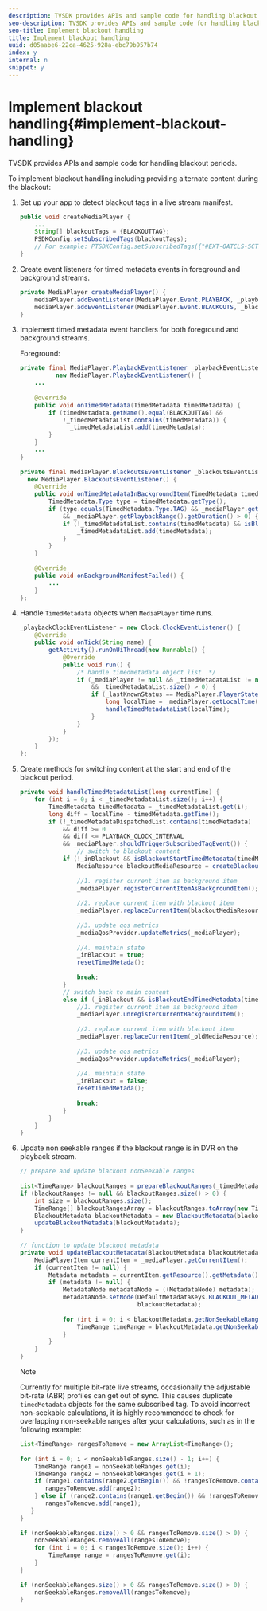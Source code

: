 ```yaml
---
description: TVSDK provides APIs and sample code for handling blackout periods.
seo-description: TVSDK provides APIs and sample code for handling blackout periods.
seo-title: Implement blackout handling
title: Implement blackout handling
uuid: d05aabe6-22ca-4625-928a-ebc79b957b74
index: y
internal: n
snippet: y
---
```


# Implement blackout handling{#implement-blackout-handling}

TVSDK provides APIs and sample code for handling blackout periods.

To implement blackout handling including providing alternate content during the blackout: 

1. Set up your app to detect blackout tags in a live stream manifest.

   ```java
   public void createMediaPlayer { 
       ... 
       String[] blackoutTags = {BLACKOUTTAG}; 
       PSDKConfig.setSubscribedTags(blackoutTags); 
       // For example: PTSDKConfig.setSubscribedTags({"#EXT-OATCLS-SCTE35"}); 
   }
   ```

1. Create event listeners for timed metadata events in foreground and background streams.

   ```java
   private MediaPlayer createMediaPlayer() { 
       mediaPlayer.addEventListener(MediaPlayer.Event.PLAYBACK, _playbackEventListener); 
       mediaPlayer.addEventListener(MediaPlayer.Event.BLACKOUTS, _blackoutsEventListener); 
   }
   ```

1. Implement timed metadata event handlers for both foreground and background streams.

   Foreground: 

   ```java
   private final MediaPlayer.PlaybackEventListener _playbackEventListener =  
             new MediaPlayer.PlaybackEventListener() { 
       ... 
    
       @override 
       public void onTimedMetadata(TimedMetadata timedMetadata) { 
           if (timedMetadata.getName().equal(BLACKOUTTAG) &&  
               !_timedMetadataList.contains(timedMetadata)) { 
                 _timedMetadataList.add(timedMetadata); 
           } 
       } 
       ... 
   } 
     
   private final MediaPlayer.BlackoutsEventListener _blackoutsEventListener =  
     new MediaPlayer.BlackoutsEventListener() { 
       @Override 
       public void onTimedMetadataInBackgroundItem(TimedMetadata timedMetadata) { 
           TimedMetadata.Type type = timedMetadata.getType(); 
           if (type.equals(TimedMetadata.Type.TAG) && _mediaPlayer.getPlaybackRange() != null  
               && _mediaPlayer.getPlaybackRange().getDuration() > 0) { 
               if (!_timedMetadataList.contains(timedMetadata) && isBlackoutMetadata(timedMetadata)) { 
                   _timedMetadataList.add(timedMetadata); 
               } 
           } 
       } 
    
       @Override 
       public void onBackgroundManifestFailed() { 
           ... 
       } 
   }; 
   
   ```

1. Handle `TimedMetadata` objects when `MediaPlayer` time runs.

   ```java
   _playbackClockEventListener = new Clock.ClockEventListener() { 
       @Override 
       public void onTick(String name) { 
           getActivity().runOnUiThread(new Runnable() { 
               @Override 
               public void run() { 
                   /* handle timedmetadata object list  */ 
                   if (_mediaPlayer != null && _timedMetadataList != null  
                       && _timedMetadataList.size() > 0) { 
                       if (_lastKnownStatus == MediaPlayer.PlayerState.PLAYING) { 
                           long localTime = _mediaPlayer.getLocalTime(); 
                           handleTimedMetadataList(localTime);      
                       } 
                   } 
               }                        
           }); 
       } 
   };
   ```

1. Create methods for switching content at the start and end of the blackout period.

   ```java
   private void handleTimedMetadataList(long currentTime) { 
       for (int i = 0; i < _timedMetadataList.size(); i++) { 
           TimedMetadata timedMetadata = _timedMetadataList.get(i); 
           long diff = localTime - timedMetadata.getTime(); 
           if (!_timedMetadataDispatchedList.contains(timedMetadata) 
               && diff >= 0 
               && diff <= PLAYBACK_CLOCK_INTERVAL 
               && _mediaPlayer.shouldTriggerSubscribedTagEvent()) { 
                   // switch to blackout content 
               if (!_inBlackout && isBlackoutStartTimedMetadata(timedMetadata)) { 
                   MediaResource blackoutMediaResource = createBlackoutMediaResource(timedMetadata); 
                         
                   //1. register current item as background item 
                   _mediaPlayer.registerCurrentItemAsBackgroundItem(); 
     
                   //2. replace current item with blackout item 
                   _mediaPlayer.replaceCurrentItem(blackoutMediaResource); 
     
                   //3. update qos metrics 
                   _mediaQosProvider.updateMetrics(_mediaPlayer); 
     
                   //4. maintain state 
                   _inBlackout = true; 
                   resetTimedMetada(); 
     
                   break; 
               } 
               // switch back to main content 
               else if (_inBlackout && isBlackoutEndTimedMetadata(timedMetadata)) { 
                   //1. register current item as background item 
                   _mediaPlayer.unregisterCurrentBackgroundItem(); 
     
                   //2. replace current item with blackout item 
                   _mediaPlayer.replaceCurrentItem(_oldMediaResource); 
     
                   //3. update qos metrics 
                   _mediaQosProvider.updateMetrics(_mediaPlayer); 
     
                   //4. maintain state 
                   _inBlackout = false; 
                   resetTimedMetada(); 
     
                   break; 
               } 
           } 
       } 
   }
   ```

1. Update non seekable ranges if the blackout range is in DVR on the playback stream.

   ```java
   // prepare and update blackout nonSeekable ranges 
     
   List<TimeRange> blackoutRanges = prepareBlackoutRanges(_timedMetadataList); 
   if (blackoutRanges != null && blackoutRanges.size() > 0) { 
       int size = blackoutRanges.size(); 
       TimeRange[] blackoutRangesArray = blackoutRanges.toArray(new TimeRange[size]); 
       BlackoutMetadata blackoutMetadata = new BlackoutMetadata(blackoutRangesArray); 
       updateBlackoutMetadata(blackoutMetadata); 
   } 
     
   // function to update blackout metadata 
   private void updateBlackoutMetadata(BlackoutMetadata blackoutMetadata) { 
       MediaPlayerItem currentItem = _mediaPlayer.getCurrentItem(); 
       if (currentItem != null) { 
           Metadata metadata = currentItem.getResource().getMetadata(); 
           if (metadata != null) { 
               MetadataNode metadataNode = ((MetadataNode) metadata); 
               metadataNode.setNode(DefaultMetadataKeys.BLACKOUT_METADATA_KEY.getValue(),  
                                    blackoutMetadata); 
     
               for (int i = 0; i < blackoutMetadata.getNonSeekableRanges().length; i++) { 
                   TimeRange timeRange = blackoutMetadata.getNonSeekableRanges()[i]; 
               } 
           } 
       } 
   }
   ```

   >[!NOTE]
   >
   >Currently for multiple bit-rate live streams, occasionally the adjustable bit-rate (ABR) profiles can get out of sync. This causes duplicate `timedMetadata` objects for the same subscribed tag. To avoid incorrect non-seekable calculations, it is highly recommended to check for overlapping non-seekable ranges after your calculations, such as in the following example:

   ```java
   List<TimeRange> rangesToRemove = new ArrayList<TimeRange>(); 
     
   for (int i = 0; i < nonSeekableRanges.size() - 1; i++) { 
       TimeRange range1 = nonSeekableRanges.get(i); 
       TimeRange range2 = nonSeekableRanges.get(i + 1); 
       if (range1.contains(range2.getBegin()) && !rangesToRemove.contains(range2)) { 
          rangesToRemove.add(range2); 
       } else if (range2.contains(range1.getBegin()) && !rangesToRemove.contains(range1)) { 
          rangesToRemove.add(range1); 
      } 
   } 
       
   if (nonSeekableRanges.size() > 0 && rangesToRemove.size() > 0) { 
       nonSeekableRanges.removeAll(rangesToRemove); 
       for (int i = 0; i < rangesToRemove.size(); i++) { 
           TimeRange range = rangesToRemove.get(i); 
       } 
   } 
     
   if (nonSeekableRanges.size() > 0 && rangesToRemove.size() > 0) { 
       nonSeekableRanges.removeAll(rangesToRemove); 
   }
   ```

